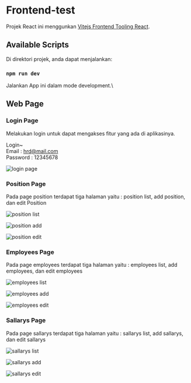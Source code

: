 # Frontend-test

Projek React ini menggunkan [Vitejs Frontend Tooling React](https://vitejs.dev/).

## Available Scripts

Di direktori projek, anda dapat menjalankan:

### `npm run dev`

Jalankan App ini dalam mode development.\

## Web Page

### Login Page

Melakukan login untuk dapat mengakses fitur yang ada di aplikasinya.

Login~ \
Email : hrd@mail.com \
Password : 12345678

![login page](https://user-images.githubusercontent.com/85085929/206830057-51fb17ef-3604-45c8-bc48-9fefcc7ff9c8.png)

### Position Page

Pada page position terdapat tiga halaman yaitu : position list, add position, dan edit Position

![position list](https://user-images.githubusercontent.com/85085929/206830067-4d934ceb-a30f-4443-9f1b-5fcf0d1b723e.png)

![position add](https://user-images.githubusercontent.com/85085929/206830070-3e498f75-358c-4093-888a-c71beceb4bbe.png)

![position edit](https://user-images.githubusercontent.com/85085929/206830073-309a8f63-1622-4570-9f0f-6b1ba5bd5876.png)

### Employees Page

Pada page employees terdapat tiga halaman yaitu : employees list, add employees, dan edit employees

![employees list](https://user-images.githubusercontent.com/85085929/206830088-ea89f5ee-ef32-4cf1-a74a-ddf0f0c92a70.png)

![employees add](https://user-images.githubusercontent.com/85085929/206830090-178d25fa-be4a-4c0f-a4a1-2fd980d299d9.png)

![employees edit](https://user-images.githubusercontent.com/85085929/206830092-a094a5f0-2b74-4df2-8cd0-408ac2b84bd1.png)

### Sallarys Page

Pada page sallarys terdapat tiga halaman yaitu : sallarys list, add sallarys, dan edit sallarys

![sallarys list](https://user-images.githubusercontent.com/85085929/206830156-868357b6-27fe-401b-9a76-1725d734c5c5.png)

![sallarys add](https://user-images.githubusercontent.com/85085929/206830157-ca22048a-55e9-4f4f-a46d-aa9a332a2d39.png)

![sallarys edit](https://user-images.githubusercontent.com/85085929/206830159-ef2addbe-affd-438c-ad9c-a6278a9f9cb4.png)
